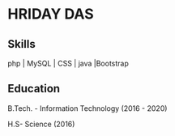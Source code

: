 # HRIDAY DAS

## Skills
php | MySQL | CSS | java |Bootstrap


## Education
B.Tech. - Information Technology
(2016 - 2020)


H.S- Science
(2016)

